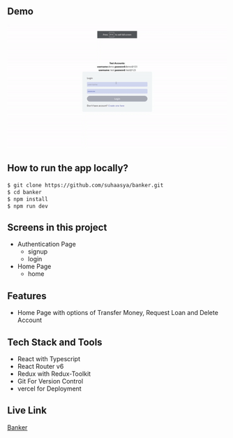 ## Demo

![](./src/images/banker.gif)

## How to run the app locally?

```
$ git clone https://github.com/suhaasya/banker.git
$ cd banker
$ npm install
$ npm run dev
```

## Screens in this project

- Authentication Page
  - signup
  - login
- Home Page
  - home

## Features

- Home Page with options of Transfer Money, Request Loan and Delete Account

## Tech Stack and Tools

- React with Typescript
- React Router v6
- Redux with Redux-Toolkit
- Git For Version Control
- vercel for Deployment

## Live Link

[Banker](http://banker-sigma.vercel.app/)
